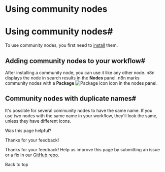 # Using community nodes

[ ](https://github.com/n8n-io/n8n-docs/edit/main/docs/integrations/community-nodes/usage.md "Edit this page")

# Using community nodes#

To use community nodes, you first need to [install](../installation/) them.

## Adding community nodes to your workflow#

After installing a community node, you can use it like any other node. n8n displays the node in search results in the **Nodes** panel. n8n marks community nodes with a **Package** ![Package icon](../../../_images/common-icons/package.png) icon in the nodes panel.

## Community nodes with duplicate names#

It's possible for several community nodes to have the same name. If you use two nodes with the same name in your workflow, they'll look the same, unless they have different icons.

Was this page helpful? 

Thanks for your feedback! 

Thanks for your feedback! Help us improve this page by submitting an issue or a fix in our [GitHub repo](https://github.com/n8n-io/n8n-docs). 

Back to top 
